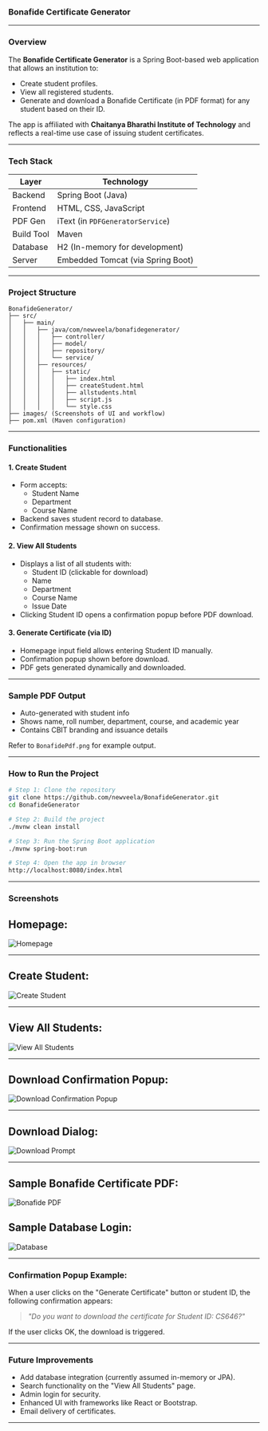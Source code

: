 ### **Bonafide Certificate Generator**

---

### Overview

The **Bonafide Certificate Generator** is a Spring Boot-based web application that allows an institution to:

- Create student profiles.
- View all registered students.
- Generate and download a Bonafide Certificate (in PDF format) for any student based on their ID.

The app is affiliated with **Chaitanya Bharathi Institute of Technology** and reflects a real-time use case of issuing student certificates.

---

### Tech Stack

| Layer       | Technology                    |
|------------|-------------------------------|
| Backend     | Spring Boot (Java)            |
| Frontend    | HTML, CSS, JavaScript         |
| PDF Gen     | iText (in `PDFGeneratorService`) |
| Build Tool  | Maven                         |
| Database  |H2 (In-memory for development) |                  |
| Server      | Embedded Tomcat (via Spring Boot) |

---

### Project Structure

```
BonafideGenerator/
├── src/
│   ├── main/
│   │   ├── java/com/newveela/bonafidegenerator/
│   │   │   ├── controller/
│   │   │   ├── model/
│   │   │   ├── repository/
│   │   │   └── service/
│   │   ├── resources/
│   │   │   ├── static/
│   │   │   │   ├── index.html
│   │   │   │   ├── createStudent.html
│   │   │   │   ├── allstudents.html
│   │   │   │   ├── script.js
│   │   │   │   └── style.css
├── images/ (Screenshots of UI and workflow)
├── pom.xml (Maven configuration)
```

---

###  Functionalities

####  1. Create Student
- Form accepts:
  - Student Name
  - Department
  - Course Name
- Backend saves student record to database.
- Confirmation message shown on success.

####  2. View All Students
- Displays a list of all students with:
  - Student ID (clickable for download)
  - Name
  - Department
  - Course Name
  - Issue Date
- Clicking Student ID opens a confirmation popup before PDF download.

#### 3. Generate Certificate (via ID)
- Homepage input field allows entering Student ID manually.
- Confirmation popup shown before download.
- PDF gets generated dynamically and downloaded.

---

### Sample PDF Output
- Auto-generated with student info
- Shows name, roll number, department, course, and academic year
- Contains CBIT branding and issuance details

 Refer to `BonafidePdf.png` for example output.

---

###  How to Run the Project

```bash
# Step 1: Clone the repository
git clone https://github.com/newveela/BonafideGenerator.git
cd BonafideGenerator

# Step 2: Build the project
./mvnw clean install

# Step 3: Run the Spring Boot application
./mvnw spring-boot:run

# Step 4: Open the app in browser
http://localhost:8080/index.html
```

---

###  Screenshots

## Homepage:

![Homepage](images/Homepage.png)

---

##  Create Student:

![Create Student](images/CreateStudent.png)

---

##  View All Students:

![View All Students](images/ViewAll.png)

---

## Download Confirmation Popup:

![Download Confirmation Popup](images/DownloadPop.png)

---

##  Download Dialog:

![Download Prompt](images/Download.png)

---

##  Sample Bonafide Certificate PDF:

![Bonafide PDF](images/BonafidePdf.png)

##  Sample Database Login:

![Database](images/H2Db.png)

---

###  Confirmation Popup Example:

When a user clicks on the "Generate Certificate" button or student ID, the following confirmation appears:

> _"Do you want to download the certificate for Student ID: CS646?"_

If the user clicks OK, the download is triggered.

---

### Future Improvements

- Add database integration (currently assumed in-memory or JPA).
- Search functionality on the "View All Students" page.
- Admin login for security.
- Enhanced UI with frameworks like React or Bootstrap.
- Email delivery of certificates.

---
